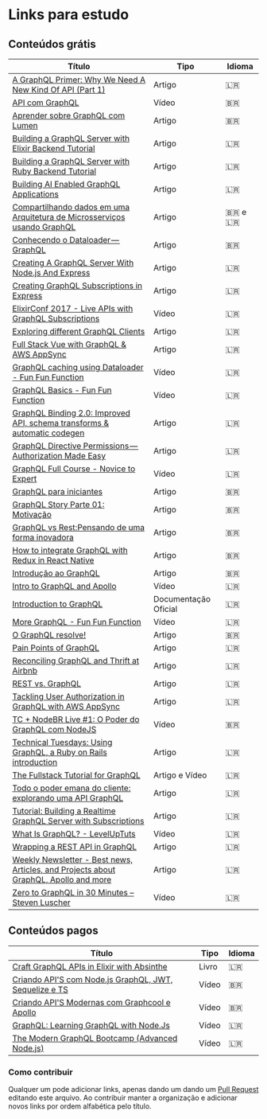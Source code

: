
# Links para estudo

## Conteúdos grátis
 Título | Tipo  | Idioma
------- | ------  | ------
[A GraphQL Primer: Why We Need A New Kind Of API (Part 1)](https://www.smashingmagazine.com/2018/01/graphql-primer-new-api-part-1/) | Artigo | 🇱🇷
[API com GraphQL](https://www.youtube.com/watch?v=0WWuJaNSFgk&feature=youtu.be) | Vídeo | 🇧🇷
[Aprender sobre GraphQL com Lumen](https://github.com/wouerner/aprender-graphql-lumen)  | Artigo | 🇧🇷
[Building a GraphQL Server with Elixir Backend Tutorial](https://www.howtographql.com/graphql-elixir/0-introduction/) | Artigo | 🇱🇷
[Building a GraphQL Server with Ruby Backend Tutorial](https://www.howtographql.com/graphql-ruby/0-introduction/) | Artigo | 🇱🇷
[Building AI Enabled GraphQL Applications](https://medium.com/open-graphql/building-ai-enabled-graphql-applications-d7fde3305062) | Artigo | 🇱🇷
[Compartilhando dados em uma Arquitetura de Microsserviços usando GraphQL](https://labs.getninjas.com.br/compartilhando-dados-em-uma-arquitetura-de-microsservicos-usando-graphql-35a5aca4a7dc) | Artigo | 🇧🇷 e 🇱🇷
[Conhecendo o Dataloader — GraphQL](https://medium.com/@Emanuel_G/conhecendo-o-dataloader-graphql-b1395870c64b) | Artigo | 🇧🇷
[Creating A GraphQL Server With Node.js And Express](https://medium.com/codingthesmartway-com-blog/creating-a-graphql-server-with-node-js-and-express-f6dddc5320e1) | Artigo |  🇱🇷
[Creating GraphQL Subscriptions in Express](https://scotch.io/bar-talk/creating-graphql-subscriptions-in-express) | Artigo | 🇱🇷
[ElixirConf 2017 - Live APIs with GraphQL Subscriptions](https://www.youtube.com/watch?v=PEckzwggd78) | Vídeo | 🇱🇷
[Exploring different GraphQL Clients](https://itnext.io/exploring-different-graphql-clients-d1bc69de305f) | Artigo | 🇱🇷
[Full Stack Vue with GraphQL & AWS AppSync](https://hackernoon.com/full-stack-vue-with-graphql-aws-appsync-adc5af474dc9) | Artigo | 🇱🇷
[GraphQL caching using Dataloader - Fun Fun Function](https://youtu.be/--AguZ20lLA) | Vídeo | 🇱🇷
[GraphQL Basics - Fun Fun Function](https://youtu.be/lAJWHHUz8_8) | Vídeo| 🇱🇷
[GraphQL Binding 2.0: Improved API, schema transforms & automatic codegen](https://blog.graph.cool/graphql-binding-2-0-improved-api-schema-transforms-automatic-codegen-5934cd039db1) | Artigo | 🇱🇷
[GraphQL Directive Permissions — Authorization Made Easy](https://blog.graph.cool/graphql-directive-permissions-authorization-made-easy-54c076b5368e) | Artigo | 🇱🇷
[GraphQL Full Course - Novice to Expert](https://youtu.be/ed8SzALpx1Q) | Vídeo | 🇱🇷
[GraphQL para iniciantes](https://medium.com/trainingcenter/graphql-para-iniciantes-a4cbe6c3da5d) | Artigo | 🇧🇷
[GraphQL Story Parte 01: Motivação](https://blog.codecasts.com.br/graphql-story-01-motivacao-ec8ab14b55ca) | Artigo | 🇧🇷
[GraphQL vs Rest:Pensando de uma forma inovadora](https://medium.com/@juliocesar_44438/graphql-vs-rest-pensando-de-uma-forma-inovadora-a89c0d514a0d) | Artigo | 🇧🇷
[How to integrate GraphQL with Redux in React Native](https://medium.com/netscape/how-to-integrate-graphql-with-redux-in-react-native-c1912bf33120) | Artigo | 🇧🇷
[Introdução ao GraphQL](https://medium.com/@programadriano/introdu%C3%A7%C3%A3o-ao-graphql-9f09b33550e7) | Artigo | 🇧🇷
[Intro to GraphQL and Apollo](https://www.udemy.com/introduction-to-graphql-and-apollo-building-modern-apis/) | Vídeo  | 🇱🇷
[Introduction to GraphQL](https://graphql.org/learn/) | Documentação Oficial | 🇱🇷
[More GraphQL - Fun Fun Function](https://youtu.be/RMtq0RCLuzs) | Vídeo | 🇱🇷
[O GraphQL resolve!](https://medium.com/@zerocowl/graphql-resolve-pt1-72697a655917) | Artigo | 🇧🇷
[Pain Points of GraphQL](https://labs.getninjas.com.br/pain-points-of-graphql-7e83ba5ddef7) | Artigo | 🇱🇷
[Reconciling GraphQL and Thrift at Airbnb](https://medium.com/airbnb-engineering/reconciling-graphql-and-thrift-at-airbnb-a97e8d290712) | Artigo | 🇱🇷
[REST vs. GraphQL](https://medium.com/codingthesmartway-com-blog/rest-vs-graphql-418eac2e3083) | Artigo | 🇱🇷 
[Tackling User Authorization in GraphQL with AWS AppSync](https://hackernoon.com/tackling-user-authorization-in-graphql-with-aws-appsync-7886aef60b4a) | Artigo | 🇱🇷
[TC + NodeBR Live #1: O Poder do GraphQL com NodeJS](https://www.youtube.com/watch?v=GU2nu9u7qOA&feature=youtu.be) | Vídeo | 🇧🇷
[Technical Tuesdays: Using GraphQL, a Ruby on Rails introduction](https://medium.com/@UnicornAgency/you-should-be-using-graphql-a-ruby-introduction-9b1de3b001dd/) | Artigo | 🇱🇷
[The Fullstack Tutorial for GraphQL](https://www.howtographql.com/) | Artigo e Vídeo | 🇱🇷
[Todo o poder emana do cliente: explorando uma API GraphQL](http://blog.caelum.com.br/todo-o-poder-emana-do-cliente-explorando-uma-api-graphql/) | Artigo | 🇱🇷
[Tutorial: Building a Realtime GraphQL Server with Subscriptions](https://blog.graph.cool/tutorial-building-a-realtime-graphql-server-with-subscriptions-2758cfc6d427) | Artigo | 🇱🇷
[What Is GraphQL? - LevelUpTuts](https://www.youtube.com/watch?v=VjXb3PRL9WI) | Vídeo | 🇱🇷
[Wrapping a REST API in GraphQL](http://graphql.org/blog/rest-api-graphql-wrapper/) | Artigo | 🇱🇷
[Weekly Newsletter - Best news, Articles, and Projects about GraphQL, Apollo and more](https://graphqlweekly.com/) | Artigo | 🇱🇷
[Zero to GraphQL in 30 Minutes – Steven Luscher](https://www.youtube.com/watch?v=UBGzsb2UkeY) | Vídeo | 🇱🇷

## Conteúdos pagos
 Título | Tipo | Idioma
------- | ------ | ------
[Craft GraphQL APIs in Elixir with Absinthe](https://pragprog.com/book/wwgraphql/craft-graphql-apis-in-elixir-with-absinthe) | Livro | 🇱🇷
[Criando API'S com Node.js GraphQL, JWT, Sequelize e TS](https://www.udemy.com/criando-apis-com-nodejs-graphql-jwt-e-sequelize) | Vídeo | 🇧🇷
[Criando API'S Modernas com Graphcool e Apollo](https://www.treinaweb.com.br/curso/graphql-criando-apis-modernas-com-graphcool-e-apollo) | Vídeo | 🇧🇷
[GraphQL: Learning GraphQL with Node.Js](https://www.udemy.com/learning-graphql-with-nodejs/) | Vídeo | 🇱🇷
[The Modern GraphQL Bootcamp (Advanced Node.js)](https://www.udemy.com/graphql-bootcamp/) | Vídeo | 🇱🇷
### Como contribuir
Qualquer um pode adicionar links, apenas dando um dando um [Pull Request](https://blog.da2k.com.br/2015/02/04/git-e-github-do-clone-ao-pull-request/) editando este arquivo. Ao contribuir manter a organização e adicionar novos links por ordem alfabética pelo título.

